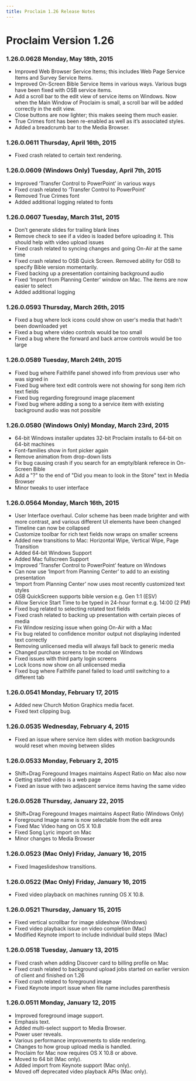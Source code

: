 ```yaml
---
title: Proclaim 1.26 Release Notes
---
```


# Proclaim Version 1.26

### 1.26.0.0628 Monday, May 18th, 2015
* Improved Web Browser Service Items; this includes Web Page Service Items and Survey Service Items.
* Improved On-Screen Bible Service Items in various ways. Various bugs have been fixed with OSB service items.
* Add a scroll bar to the edit view of service items on Windows. Now when the Main Window of Proclaim is small, a scroll bar will be added correctly in the edit view.
* Close buttons are now lighter; this makes seeing them much easier.
* True Crimes font has been re-enabled as well as it’s associated styles.
* Added a breadcrumb bar to the Media Browser.

### 1.26.0.0611 Thursday, April 16th, 2015
* Fixed crash related to certain text rendering.

### 1.26.0.0609 (Windows Only) Tuesday, April 7th, 2015
* Improved ‘Transfer Control to PowerPoint’ in various ways
* Fixed crash related to ‘Transfer Control to PowerPoint’
* Removed True Crimes font
* Added additional logging related to fonts

### 1.26.0.0607 Tuesday, March 31st, 2015
* Don’t generate slides for trailing blank lines
* Remove check to see if a video is loaded before uploading it. This should help with video upload issues
* Fixed crash related to syncing changes and going On-Air at the same time
* Fixed crash related to OSB Quick Screen. Removed ability for OSB to specify Bible version momentarily.
* Fixed backing up a presentation containing background audio
* Fixed ‘Import from Planning Center’ window on Mac. The items are now easier to select
* Added additional logging

### 1.26.0.0593 Thursday, March 26th, 2015
* Fixed a bug where lock icons could show on user's media that hadn't been downloaded yet
* Fixed a bug where video controls would be too small
* Fixed a bug where the forward and back arrow controls would be too large

### 1.26.0.0589 Tuesday, March 24th, 2015
* Fixed bug where Faithlife panel showed info from previous user who was signed in
* Fixed bug where text edit controls were not showing for song item rich text fields
* Fixed bug regarding foreground image placement
* Fixed bug where adding a song to a service item with existing background audio was not possible

### 1.26.0.0580 (Windows Only) Monday, March 23rd, 2015
* 64-bit Windows installer updates 32-bit Proclaim installs to 64-bit on 64-bit machines
* Font-families show in font picker again
* Remove animation from drop-down lists
* Fix bug causing crash if you search for an empty/blank referece in On-Screen Bible
* Add a "?" to the end of "Did you mean to look in the Store" text in Media Browser
* Minor tweaks to user interface

### 1.26.0.0564 Monday, March 16th, 2015
* User Interface overhaul. Color scheme has been made brighter and with more contrast, and various different UI elements have been changed
* Timeline can now be collapsed
* Customize toolbar for rich text fields now wraps on smaller screens
* Added new transitions to Mac: Horizontal Wipe, Vertical Wipe, Page Transition
* Added 64-bit Windows Support
* Added Mac fullscreen Support
* Improved ’Transfer Control to PowerPoint’ feature on Windows
* Can now use ‘Import from Planning Center’ to add to an existing presentation
* ‘Import from Planning Center’ now uses most recently customized text styles
* OSB QuickScreen supports bible version e.g. Gen 1:1 (ESV)
* Allow Service Start Time to be typed in 24-hour format e.g. 14:00 (2 PM)
* Fixed bug related to selecting rotated text fields
* Fixed crash related to backing up presentation with certain pieces of media
* Fix Window resizing issue when going On-Air with a Mac
* Fix bug related to confidence monitor output not displaying indented text correctly
* Removing unlicensed media will always fall back to generic media
* Changed purchase screens to be modal on Windows
* Fixed issues with third party login screens
* Lock Icons now show on all unlicensed media
* Fixed bug where Faithlife panel failed to load until switching to a different tab


### 1.26.0.0541 Monday, February 17, 2015
* Added new Church Motion Graphics media facet.
* Fixed text clipping bug.

### 1.26.0.0535 Wednesday, February 4, 2015
* Fixed an issue where service item slides with motion backgrounds would reset when moving between slides

### 1.26.0.0533 Monday, February 2, 2015
* Shift+Drag Foregound Images maintains Aspect Ratio on Mac also now
* Getting started video is a web page
* Fixed an issue with two adjascent service items having the same video

### 1.26.0.0528 Thursday, January 22, 2015
* Shift+Drag Foregound Images maintains Aspect Ratio (Windows Only)
* Foreground Image name is now selectable from the edit area
* Fixed Mac Video hang on OS X 10.8
* Fixed Song Lyric import on Mac
* Minor changes to Media Browser

### 1.26.0.0523 (Mac Only) Friday, January 16, 2015
* Fixed Imageslideshow transitions.

### 1.26.0.0522 (Mac Only) Friday, January 16, 2015
* Fixed video playback on machines running OS X 10.8.

### 1.26.0.0521 Thursday, January 15, 2015
* Fixed vertical scrollbar for image slideshow (Windows)
* Fixed video playback issue on video completion (Mac)
* Modified Keynote import to include individual build steps (Mac)

### 1.26.0.0518 Tuesday, January 13, 2015
* Fixed crash when adding Discover card to billing profile on Mac
* Fixed crash related to background upload jobs started on earlier version of client and finished on 1.26
* Fixed crash related to foreground image
* Fixed Keynote import issue when file name includes parenthesis

### 1.26.0.0511 Monday, January 12, 2015
* Improved foreground image support.
* Emphasis text.
* Added multi-select support to Media Browser.
* Power user reveals.
* Various performance improvements to slide rendering.
* Changes to how group upload media is handled.
* Proclaim for Mac now requires OS X 10.8 or above.
* Moved to 64 bit (Mac only).
* Added import from Keynote support (Mac only).
* Moved off deprecated video playback APIs (Mac only).
